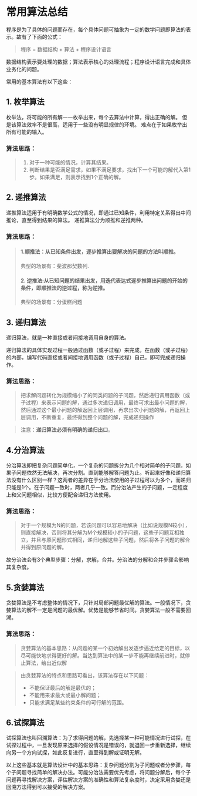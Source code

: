 # 常用算法总结
程序是为了具体的问题而存在，每个具体问题可抽象为一定的数学问题即算法的表示。故有了下面的公式：

> 程序 = 数据结构 + 算法 + 程序设计语言

数据结构表示要处理的数据；算法表示核心的处理流程；程序设计语言完成和具体业务化的问题。

常用的基本算法有以下这些：
## 1. 枚举算法
枚举法，将可能的所有解一一枚举出来，每个去算法中计算，得出正确的解。
但是该算法效率不是很高，适用于一些没有明显规律的环境。
难点在于如果枚举出所有可能的输入。
### 算法思路：
>1. 对于一种可能的情况，计算其结果。
>2. 判断结果是否满足需求，如果不满足要求，找出下一个可能的解代入第1步。如果满足，则表示找到1个正确的解。

## 2. 递推算法
递推算法适用于有明确数学公式的情况，即通过已知条件，利用特定关系得出中间推论，直至得到结果的算法。
递推算法分为顺推和逆推两种。
### 算法思路：
> #### 1.顺推法：从已知条件出发，逐步推算出要解决的问题的方法叫顺推。
>
> 典型的场景有：斐波那契数列.
>#### 2. 逆推法:从已知问题的结果出发，用迭代表达式逐步推算出问题的开始的条件，即顺推法的逆过程，称为逆推。
>
> 典型的场景有：分蛋糕问题

## 3. 递归算法
递归算法，就是一种直接或者间接地调用自身的算法。

递归算法的具体实现过程一般通过函数（或子过程）来完成，在函数（或子过程）的内部，编写代码直接或者间接地调用函数（或子过程）自己，即可完成递归操作。

### 算法思路：
>把求解问题转化为规模缩小了的同类问题的子问题，然后递归调用函数（或子过程）来表示问题的解，通过多次递归调用，最终可求出最小问题的解，然后通过这个最小问题的解返回上层调用，再求出次小问题的解，再返回上层调用，不断重复，最终得到整个问题的解，完成递归操作

> 注意：**递归算法必须有明确的递归出口**。

## 4.分治算法
分治算法即把复杂问题简单化，一个复杂的问题拆分为几个相对简单的子问题，如果子问题依然无法解决，再次分割。直到能够解答问题为止。听起来好像和递归算法没有什么区别一样？这两者的差异在于分治法使用的子过程可以为多个，而递归只能是1个。在子问题一致时，两者几乎一致。而分治法产生的子问题，一定程度上和父问题相似，比较方便配合递归方法使用。
### 算法思路：
>对于一个规模为N的问题，若该问题可以容易地解决（比如说规模N较小），则直接解决，否则将其分解为M个规模较小的子问题，这些子问题互相独立，并且与原问题形式相同，递归地解这些子问题，然后将各子问题的解合并得到原问题的解。

故分治法会有3个典型步骤：分解，求解，合并。分治法的分解和合并步骤会影响其复杂度。

## 5.贪婪算法
贪婪算法是不考虑整体的情况下，只针对局部问题最优解的算法。一般情况下，贪婪算法的解不一定是问题的最优解。优势是能够节省时间。贪婪算法一般不需要回溯。
### 算法思路：
>贪婪算法的基本思路：从问题的某一个初始解出发逐步逼近给定的目标，以尽可能快地求得更好的解。当达到算法中的某一步不能再继续前进时，就停止算法，给出近似解

> 由贪婪算法的特点和思路可看出，该算法存在以下问题：
>* 不能保证最后的解是最优的；
>* 不能用来求最大或最小解问题；
>* 只能求满足某些约束条件的可行解的范围。

## 6.试探算法
试探算法也叫回溯算法：为了求得问题的解，先选择某一种可能情况进行试探，在试探过程中，一旦发现原来选择的假设情况是错误的，就退回一步重新选择，继续向另一个方向试探，如此反复进行，直至得到解或证明无解。

以上这些基本就是算法设计中的基本思路：复杂问题分割为子问题或者分步骤，每个子问题寻找简单的解决办法。可能分治法需要优先考虑，将问题分解后，每个子问题再寻找解决方案，评估解决方案的准确性和算法复杂度时，决定采用贪婪还是回溯方法得到可以接受的解决方案。
